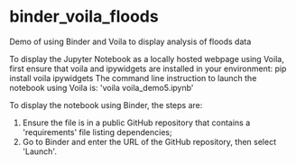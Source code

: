 # binder_voila_floods
Demo of using Binder and Voila to display analysis of floods data

To display the Jupyter Notebook as a locally hosted webpage using Voila, first ensure that voila and ipywidgets are installed
in your environment:
pip install voila ipywidgets
The command line instruction to launch the notebook using Voila is: 'voila voila_demo5.ipynb'

To display the notebook using Binder, the steps are:
1) Ensure the file is in a public GitHub repository that contains a 'requirements' file listing dependencies;
2) Go to Binder and enter the URL of the GitHub repository, then select 'Launch'.
